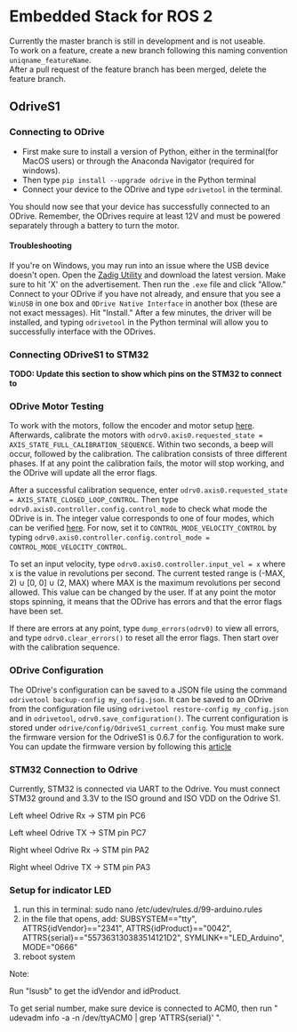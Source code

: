 # Embedded Stack for ROS 2

Currently the master branch is still in development and is not useable.  
To work on a feature, create a new branch following this naming convention `uniqname_featureName`.  
After a pull request of the feature branch has been merged, delete the feature branch.  


## OdriveS1

### Connecting to ODrive

* First make sure to install a version of Python, either in the terminal(for MacOS users) or through the Anaconda Navigator (required for windows).
* Then type `pip install --upgrade odrive` in the Python terminal
* Connect your device to the ODrive and type `odrivetool` in the terminal.

You should now see that your device has successfully connected to an ODrive. Remember, the ODrives require at least 12V and must be powered separately through a battery to turn the motor.

#### Troubleshooting

If you're on Windows, you may run into an issue where the USB device doesn't open. Open the [Zadig Utility](https://zadig.akeo.ie/) and download the latest version. Make sure to hit 'X' on the advertisement. Then run the `.exe` file and click "Allow." Connect to your ODrive if you have not already, and ensure that you see a `WinUSB` in one box and `ODrive Native Interface` in another box (these are not exact messages). Hit "Install." After a few minutes, the driver will be installed, and typing `odrivetool` in the Python terminal will allow you to successfully interface with the ODrives.

### Connecting ODriveS1 to STM32

**TODO: Update this section to show which pins on the STM32 to connect to**

### ODrive Motor Testing

To work with the motors, follow the encoder and motor setup [here](https://docs.odriverobotics.com/v/latest/getting-started.html#motor-configuration).
Afterwards, calibrate the motors with `odrv0.axis0.requested_state = AXIS_STATE_FULL_CALIBRATION_SEQUENCE`. Within two seconds, a beep will occur, followed by the calibration. The calibration consists of three different phases. If at any point the calibration fails, the motor will stop working, and the ODrive will update all the error flags.

After a successful calibration sequence, enter `odrv0.axis0.requested_state = AXIS_STATE_CLOSED_LOOP_CONTROL`. Then type `odrv0.axis0.controller.config.control_mode` to check what mode the ODrive is in. The integer value corresponds to one of four modes, which can be verified [here](https://betadocs.odriverobotics.com/api/odrive.controller.controlmode). For now, set it to `CONTROL_MODE_VELOCITY_CONTROL` by typing `odrv0.axis0.controller.config.control_mode = CONTROL_MODE_VELOCITY_CONTROL`.

To set an input velocity, type `odrv0.axis0.controller.input_vel = x` where x is the value in revolutions per second. The current tested range is (-MAX, 2) ∪ [0, 0] ∪ (2, MAX) where MAX is the maximum revolutions per second allowed. This value can be changed by the user. If at any point the motor stops spinning, it means that the ODrive has errors and that the error flags have been set.

If there are errors at any point, type `dump_errors(odrv0)` to view all errors, and type `odrv0.clear_errors()` to reset all the error flags. Then start over with the calibration sequence.

### ODrive Configuration

The ODrive's configuration can be saved to a JSON file using the command `odrivetool backup-config my_config.json`. It can be saved to an ODrive from the configuration file using `odrivetool restore-config my_config.json` and in `odrivetool`, `odrv0.save_configuration()`. The current configuration is stored under `odrive/config/OdriveS1_current_config`. You must make sure the firmware version for the OdriveS1 is 0.6.7 for the configuration to work. You can update the firmware version by following this [article](https://docs.odriverobotics.com/v/latest/guides/firmware-update.html)


### STM32 Connection to Odrive
Currently, STM32 is connected via UART to the Odrive. You must connect STM32 ground and 3.3V to the ISO ground and ISO VDD on the Odrive S1.

Left wheel Odrive Rx -> STM pin PC6

Left wheel Odrive TX -> STM pin PC7


Right wheel Odrive Rx -> STM pin PA2

Right wheel Odrive TX -> STM pin PA3

### Setup for indicator LED 
1. run this in terminal:
sudo nano /etc/udev/rules.d/99-arduino.rules
2. in the file that opens, add:
SUBSYSTEM=="tty", ATTRS{idVendor}=="2341", ATTRS{idProduct}=="0042", ATTRS{serial}=="557363130383514121D2", SYMLINK+="LED_Arduino", MODE="0666"
3. reboot system

Note: 

Run "lsusb" to get the idVendor and idProduct.

To get serial number, make sure device is connected to ACM0, then run " udevadm info -a -n /dev/ttyACM0 | grep 'ATTRS{serial}' ".

